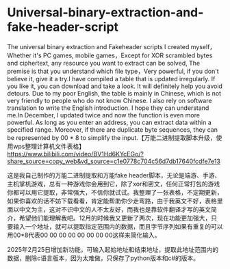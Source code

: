 # Universal-binary-extraction-and-fake-header-script
The universal binary extraction and Fakeheader scripts I created myself，Whether it's PC games, mobile games，Except for XOR scrambled bytes and ciphertext, any resource you want to extract can be solved, The premise is that you understand which file type，Very powerful, if you don't believe it, give it a try.I have compiled a table that is updated irregularly. If you like it, you can download and take a look. It will definitely help you avoid detours. Due to my poor English, the table is mainly in Chinese, which is not very friendly to people who do not know Chinese. I also rely on software translation to write the English introduction. I hope they can understand me.In December, I updated twice and now the function is even more powerful. As long as you enter an address, you can extract data within a specified range. Moreover, if there are duplicate byte sequences, they can be represented by 00 * 8 to simplify the input.【万能二进制提取脚本升级，使用wps整理计算机文件表格】 https://www.bilibili.com/video/BV1Hd6KYcEGo/?share_source=copy_web&vd_source=c1e0778c704c56d7db17640fcdfe7e13





这是我自己制作的万能二进制提取和万能fake header脚本，无论是端游、手游、主机掌机游戏，总有一种游戏你会用到它，除了xor和密文，任何正常打包的游戏你都可以用它提取，非常强大，不信你就试试。我整理了一张表格，不定期更新，如果你喜欢的话不妨下载看看，肯定能帮助你少走弯路，由于我英文不好，表格里面以中文为主，这对不识中文的人不太友好，而我也是靠软件翻译才写的英文简介，希望他们能理解我吧。12月的时候我又更新了两次，现在功能更加强大，只要输入一个地址，就可以提取指定范围内的数据，而且字节序列如果有重复的可以用00*8代表00 00 00 00 00 00 00 00这样来简化输入。



2025年2月25日增加新功能，可输入起始地址和结束地址，提取此地址范围内的数据，删除c语言版本，因为太难做，只保存了python版本和c#的版本。
